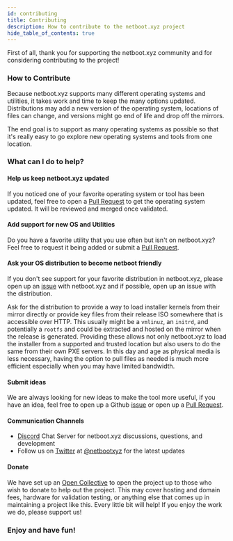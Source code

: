 ```yaml
---
id: contributing
title: Contributing
description: How to contribute to the netboot.xyz project
hide_table_of_contents: true
---
```


First of all, thank you for supporting the netboot.xyz community and for considering contributing to the
project!

### How to Contribute

Because netboot.xyz supports many different operating systems and utilities, it
takes work and time to keep the many options updated.  Distributions may add a
new version of the operating system, locations of files can change, and versions
might go end of life and drop off the mirrors.

The end goal is to support as many operating systems as possible so that it's
really easy to go explore new operating systems and tools from one location.

### What can I do to help?

#### Help us keep netboot.xyz updated

If you noticed one of your favorite operating system or tool has been updated,
feel free to open a [Pull Request] to get the operating system updated.  It
will be reviewed and merged once validated.

#### Add support for new OS and Utilities

Do you have a favorite utility that you use often but isn't on netboot.xyz?
Feel free to request it being added or submit a [Pull Request].

#### Ask your OS distribution to become netboot friendly

If you don't see support for your favorite distribution in netboot.xyz, please
open up an [issue] with netboot.xyz and if possible, open up an issue with the
distribution.

Ask for the distribution to provide a way to load installer kernels from
their mirror directly or provide key files from their release ISO somewhere that
is accessible over HTTP.  This usually might be a `vmlinuz`, an `initrd`, and
potentially a `rootfs` and could be extracted and hosted on the mirror when the
release is generated.  Providing these allows not only netboot.xyz to load the
installer from a supported and trusted location but also users to do the same
from their own PXE servers.  In this day and age as physical media is less
necessary, having the option to pull files as needed is much more efficient
especially when you may have limited bandwidth.

#### Submit ideas

We are always looking for new ideas to make the tool more useful, if you have an
idea, feel free to open up a Github [issue] or open up a [Pull Request].

#### Communication Channels

* [Discord](https://discord.gg/An6PA2a) Chat Server for netboot.xyz discussions, questions, and development
* Follow us on [Twitter](https://twitter.com/netbootxyz) at [@netbootxyz](https://twitter.com/netbootxyz)
  for the latest updates

#### Donate

We have set up an [Open Collective](https://opencollective.com/netbootxyz) to open the project up to those who wish to donate to help out the project. This may cover hosting and domain fees, hardware for validation testing, or anything else that comes up in maintaining a project like this. Every little bit will help! If you enjoy the work we do, please support us!

### Enjoy and have fun!

[issue]: https://github.com/netbootxyz/netboot.xyz/issues/new
[Pull Request]: https://github.com/netbootxyz/netboot.xyz/pulls
